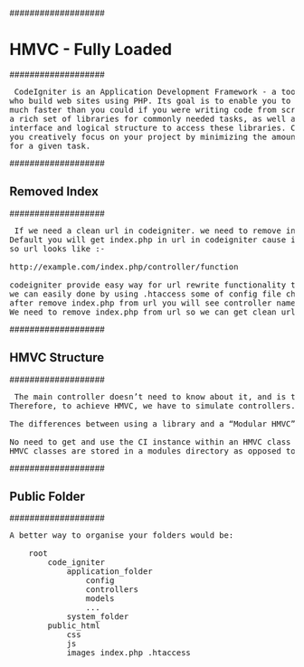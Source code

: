 ###################
<h1> HMVC - Fully Loaded </h1>
###################

<pre> CodeIgniter is an Application Development Framework - a toolkit - for people
who build web sites using PHP. Its goal is to enable you to develop projects
much faster than you could if you were writing code from scratch, by providing
a rich set of libraries for commonly needed tasks, as well as a simple
interface and logical structure to access these libraries. CodeIgniter lets
you creatively focus on your project by minimizing the amount of code needed 
for a given task. </pre>

###################
<h2> Removed Index </h2>
###################

<pre> If we need a clean url in codeigniter. we need to remove index.php from url in codeigniter. 
Default you will get index.php in url in codeigniter cause index.php file included with url in codeigniter. 
so url looks like :-

http://example.com/index.php/controller/function

codeigniter provide easy way for url rewrite functionality to get clean url or remove index.php from url in codeigniter. 
we can easily done by using .htaccess some of config file changes. 
after remove index.php from url you will see controller name in url like “http://example.com/controller”.
We need to remove index.php from url so we can get clean url for our codeigniter site and url not looks odd or to get a user friendly or seo friendly url.</pre>

###################
<h2> HMVC Structure </h2>
###################

<pre> The main controller doesn’t need to know about it, and is totally isolated from it. In CI we can’t call more than 1 controller per request. 
Therefore, to achieve HMVC, we have to simulate controllers. It can be done with libraries, or with this “Modular Extensions HMVC” contribution.

The differences between using a library and a “Modular HMVC” HMVC class is:

No need to get and use the CI instance within an HMVC class
HMVC classes are stored in a modules directory as opposed to the libraries directory.</pre>


###################
<h2> Public Folder </h2>
###################

<pre>A better way to organise your folders would be:

    root
        code_igniter
            application_folder
                config
                controllers
                models
                ...
            system_folder
        public_html
            css
            js
            images index.php .htaccess </pre>


